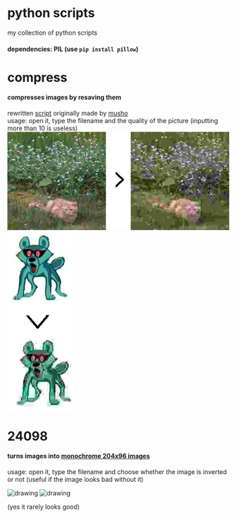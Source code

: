 # python scripts
my collection of python scripts
#### dependencies: PIL (use ```pip install pillow```)
# compress
#### compresses images by resaving them
rewritten [script](https://sixey.es/program/py/files/resave.py) originally made by [musho](https://github.com/free-ghz)  
usage: open it, type the filename and the quality of the picture (inputting more than 10 is useless)  
![compress.py](https://github.com/nikistiw/python-scripts/raw/master/images/img_1.jpg)
![compress.py](https://github.com/nikistiw/python-scripts/raw/master/images/img_2.jpg)

# 24098
#### turns images into [monochrome 204x96 images](https://sixey.es/20494/)
usage: open it, type the filename and choose whether the image is inverted or not (useful if the image looks bad without it)

<img src="https://raw.githubusercontent.com/qwool/python-scripts/master/images/img_3.jpg" alt="drawing" width="240"/> <img src="https://raw.githubusercontent.com/qwool/python-scripts/master/images/img4.jpg" alt="drawing" width="240"/>

(yes it rarely looks good)


